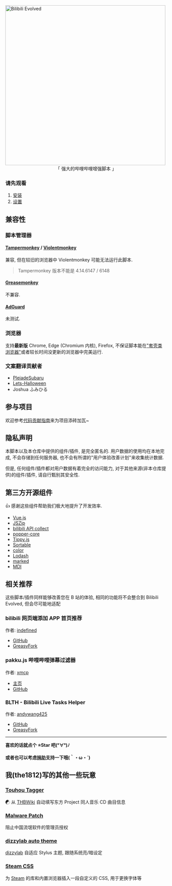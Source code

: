 <div className="flex justify-center"><img id="Bilibili-Evolved" width="500" alt="Bilibili Evolved" src="/bilibili-evolved-wide-color.svg"/></div>
<div align="center" className="dark:text-white">
「 强大的哔哩哔哩增强脚本 」
</div>

### 请先观看

1.  [安装](/user/install)
2.  [设置](/user/settings)

## 兼容性

### 脚本管理器

#### [Tampermonkey](https://tampermonkey.net/) / [Violentmonkey](https://violentmonkey.github.io/)

兼容, 但在较旧的浏览器中 Violentmonkey 可能无法运行此脚本.

> Tampermonkey 版本不能是 4.14.6147 / 6148

#### [Greasemonkey](https://www.greasespot.net/)

不兼容.

#### [AdGuard](https://adguard.com/zh_cn/adguard-windows/overview.html)

未测试.

### 浏览器

支持**最新版** Chrome, Edge (Chromium 内核), Firefox, 不保证脚本能在["套壳类浏览器"](https://www.jianshu.com/p/67d790a8f221)或者较长时间没更新的浏览器中完美运行.

### 文案翻译贡献者

- [PleiadeSubaru](https://github.com/Etherrrr)
- [Lets-Halloween](https://github.com/Lets-Halloween)
- Joshua ふみひる

## 参与项目

欢迎参考[代码贡献指南](/developer)来为项目添砖加瓦~

## 隐私声明

本脚本以及本仓库中提供的组件/插件, 是完全匿名的. 用户数据的使用均在本地完成, 不会存储到任何服务器, 也不会有所谓的"用户体验改善计划"来收集统计数据.

但是, 任何组件/插件都对用户数据有着完全的访问能力, 对于其他来源(非本仓库提供)的组件/插件, 请自行甄别其安全性.

## 第三方开源组件

👍 感谢这些组件帮助我们极大地提升了开发效率.

- [Vue.js](https://cn.vuejs.org/index.html)
- [JSZip](https://stuk.github.io/jszip/)
- [bilibili API collect](https://github.com/SocialSisterYi/bilibili-API-collect)
- [popper-core](https://github.com/popperjs/popper-core)
- [Tippy.js](https://github.com/atomiks/tippyjs)
- [Sortable](https://github.com/SortableJS/Sortable)
- [color](https://github.com/Qix-/color)
- [Lodash](https://lodash.com/)
- [marked](https://github.com/markedjs/marked)
- [MDI](https://materialdesignicons.com)

## 相关推荐

这些脚本/插件同样能够改善您在 B 站的体验, 相同的功能将不会整合到 Bilibili Evolved, 但会尽可能地适配

### bilibili 网页端添加 APP 首页推荐

作者: [indefined](https://github.com/indefined)

- [GitHub](https://github.com/indefined/UserScripts/tree/master/bilibiliHome)
- [GreasyFork](https://greasyfork.org/zh-CN/scripts/368446-bilibili%E7%BD%91%E9%A1%B5%E7%AB%AF%E6%B7%BB%E5%8A%A0app%E9%A6%96%E9%A1%B5%E6%8E%A8%E8%8D%90)

### pakku.js 哔哩哔哩弹幕过滤器

作者: [xmcp](https://github.com/xmcp)

- [主页](https://s.xmcp.ml/pakkujs/)
- [GitHub](https://github.com/xmcp/pakku.js)

### BLTH - Bilibili Live Tasks Helper

作者: [andywang425](https://github.com/andywang425)

- [GitHub](https://github.com/andywang425/BLTH)
- [GreasyFork](https://greasyfork.org/zh-CN/scripts/406048-b%E7%AB%99%E7%9B%B4%E6%92%AD%E9%97%B4%E6%8C%82%E6%9C%BA%E5%8A%A9%E6%89%8B)

---

**喜欢的话就点个 ⭐Star 吧(°∀°)ﾉ**

**或者也可以考虑[捐助](user/donate)支持一下哦(｀・ω・´)**

## 我(the1812)写的其他一些玩意

### [Touhou Tagger](https://github.com/the1812/Touhou-Tagger)

☯ 从 [THBWiki](https://thwiki.cc/) 自动填写东方 Project 同人音乐 CD 曲目信息

### [Malware Patch](https://github.com/the1812/Malware-Patch)

阻止中国流氓软件的管理员授权

### [dizzylab auto theme](https://github.com/the1812/dizzylab-auto-theme)

[dizzylab](https://www.dizzylab.net/) 自适应 Stylus 主题, 跟随系统亮/暗设定

### [Steam CSS](https://github.com/the1812/SteamCSS)

为 [Steam](https://store.steampowered.com/) 的库和内置浏览器插入一段自定义的 CSS, 用于更换字体等
